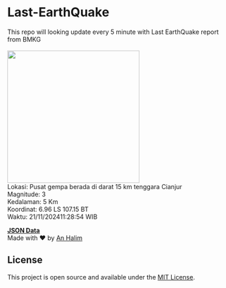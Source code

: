 # Last-EarthQuake
This repo will looking update every 5 minute with Last EarthQuake report from BMKG
<br>
<br>
<img src="https://static.bmkg.go.id/20241121112854.mmi.jpg" width="300"/>
<br>
Lokasi: Pusat gempa berada di darat 15 km tenggara Cianjur <br>
Magnitude: 3 <br>
Kedalaman: 5 Km <br>
Koordinat: 6.96 LS 107.15 BT <br>
Waktu: 21/11/202411:28:54 WIB <br>

<a href="./data/data.json">**JSON Data**</a>
<br>
Made with ❤️ by <a href="https://github.com/an-halim">An Halim</a>
## License

This project is open source and available under the [MIT License](LICENSE).
